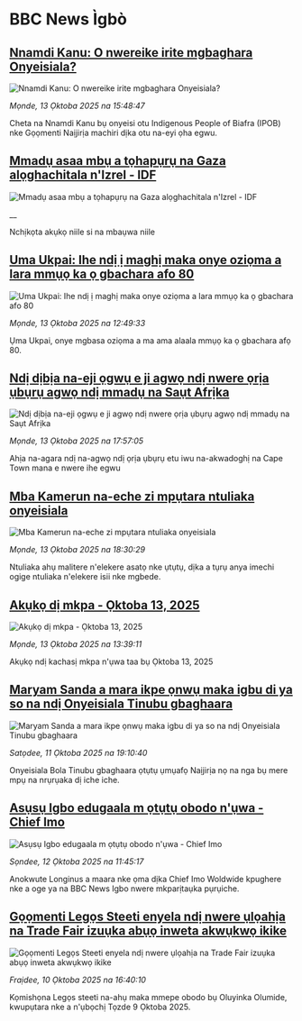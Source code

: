 # BBC News Ìgbò## [Nnamdi Kanu: O nwereike irite mgbaghara Onyeisiala?](https://www.bbc.com/igbo/articles/cn4j7lejeeeo?at_medium=RSS&at_campaign=rss?at_campaign=githubrss)![Nnamdi Kanu: O nwereike irite mgbaghara Onyeisiala?](https://ichef.bbci.co.uk/ace/ws/240/cpsprodpb/09eb/live/5f085400-a840-11f0-b741-177e3e2c2fc7.png)_Mọnde, 13 Ọktoba 2025 na 15:48:47_Cheta na Nnamdi Kanu bụ onyeisi otu Indigenous People of Biafra (IPOB) nke Gọọmenti Naịjirịa machiri dịka otu na-eyi ọha egwu.## [Mmadụ asaa mbụ a tọhapụrụ na Gaza alọghachitala n'Izrel - IDF](https://www.bbc.co.uk/igbo/live/c3w52xlgxxpt?at_medium=RSS&at_campaign=rss?at_campaign=githubrss)![Mmadụ asaa mbụ a tọhapụrụ na Gaza alọghachitala n'Izrel - IDF](https://ichef.bbci.co.uk/ace/standard/240/cpsprodpb/5ff7/live/6efa4180-a82b-11f0-b741-177e3e2c2fc7.png)__Nchịkọta akụkọ niile si na mbaụwa niile## [Uma Ukpai: Ihe ndị ị maghị maka onye oziọma a lara mmụọ ka ọ gbachara afo 80](https://www.bbc.com/igbo/articles/cp97r4p25vno?at_medium=RSS&at_campaign=rss?at_campaign=githubrss)![Uma Ukpai: Ihe ndị ị maghị maka onye oziọma a lara mmụọ ka ọ gbachara afo 80](https://ichef.bbci.co.uk/ace/ws/240/cpsprodpb/84a5/live/c935fae0-a830-11f0-9f09-57500e5dbf06.png)_Mọnde, 13 Ọktoba 2025 na 12:49:33_Ụma Ukpai, onye mgbasa oziọma a ma ama alaala mmụọ ka ọ gbachara afọ 80.## [Ndị dịbịa na-eji ọgwụ e ji agwọ ndị nwere ọrịa ụbụrụ agwọ ndị mmadụ na Saụt Afrịka](https://www.bbc.com/igbo/articles/cq6zr54d8dgo?at_medium=RSS&at_campaign=rss?at_campaign=githubrss)![Ndị dịbịa na-eji ọgwụ e ji agwọ ndị nwere ọrịa ụbụrụ agwọ ndị mmadụ na Saụt Afrịka](https://ichef.bbci.co.uk/ace/ws/240/cpsprodpb/3c98/live/8609bad0-a51b-11f0-92db-77261a15b9d2.jpg)_Mọnde, 13 Ọktoba 2025 na 17:57:05_Ahịa na-agara ndị na-agwọ ndị ọrịa ụbụrụ etu iwu na-akwadoghị na Cape Town mana e nwere ihe egwu## [Mba Kamerun na-eche zi mpụtara ntuliaka onyeisiala](https://www.bbc.com/igbo/articles/cvgvg558y0jo?at_medium=RSS&at_campaign=rss?at_campaign=githubrss)![Mba Kamerun na-eche zi mpụtara ntuliaka onyeisiala](https://ichef.bbci.co.uk/ace/ws/240/cpsprodpb/deb6/live/7bc47f00-a85f-11f0-b741-177e3e2c2fc7.jpg)_Mọnde, 13 Ọktoba 2025 na 18:30:29_Ntuliaka ahụ malitere n'elekere asatọ nke ụtụtụ, dịka a tụrụ anya imechi ogige ntuliaka n'elekere isii nke mgbede.## [Akụkọ dị mkpa - Ọktoba 13, 2025](https://www.bbc.com/igbo/articles/c5yk0k4y23qo?at_medium=RSS&at_campaign=rss?at_campaign=githubrss)![Akụkọ dị mkpa - Ọktoba 13, 2025](https://ichef.bbci.co.uk/ace/ws/240/cpsprodpb/f1a0/live/52df1610-60be-11f0-a40e-a1af2950b220.jpg)_Mọnde, 13 Ọktoba 2025 na 13:39:11_Akụkọ ndị kachasị mkpa n'ụwa taa bụ Ọktoba 13, 2025## [Maryam Sanda a mara ikpe ọnwụ maka igbu di ya so na ndị Onyeisiala Tinubu gbaghaara](https://www.bbc.com/igbo/articles/c39rg3pp30zo?at_medium=RSS&at_campaign=rss?at_campaign=githubrss)![Maryam Sanda a mara ikpe ọnwụ maka igbu di ya so na ndị Onyeisiala Tinubu gbaghaara](https://ichef.bbci.co.uk/ace/ws/240/cpsprodpb/427b/live/92b95630-a6d5-11f0-826a-6be1fb467f36.jpg)_Satọdee, 11 Ọktoba 2025 na 19:10:40_Onyeisiala Bola Tinubu gbaghaara ọtụtụ ụmụafọ Naịjirịa nọ na nga bụ mere mpụ na nrụrụaka dị iche iche.## [Asụsụ Igbo edugaala m ọtụtụ obodo n'ụwa - Chief Imo](https://www.bbc.com/igbo/articles/c77dx64yk5no?at_medium=RSS&at_campaign=rss?at_campaign=githubrss)![Asụsụ Igbo edugaala m ọtụtụ obodo n'ụwa - Chief Imo](https://ichef.bbci.co.uk/ace/ws/240/cpsprodpb/d05a/live/014c1360-a75f-11f0-a302-6bcd0f505684.jpg)_Sọndee, 12 Ọktoba 2025 na 11:45:17_Anokwute Longinus a maara nke ọma dịka Chief Imo Woldwide kpughere nke a oge ya na BBC News Igbo nwere mkparịtaụka pụrụiche.## [Gọọmenti Legọs Steeti enyela ndị nwere ụlọahịa na Trade Fair izuụka abụọ inweta akwụkwọ ikike](https://www.bbc.com/igbo/articles/cy045gne28yo?at_medium=RSS&at_campaign=rss?at_campaign=githubrss)![Gọọmenti Legọs Steeti enyela ndị nwere ụlọahịa na Trade Fair izuụka abụọ inweta akwụkwọ ikike](https://ichef.bbci.co.uk/ace/ws/240/cpsprodpb/f1fe/live/e1cf5d90-a5e6-11f0-928c-71dbb8619e94.jpg)_Fraịdee, 10 Ọktoba 2025 na 16:40:10_Kọmishọna Legọs steeti na-ahụ maka  mmepe obodo bụ Oluyinka Olumide, kwupụtara nke a n'ụbọchị Tọzde 9 Ọktoba 2025.